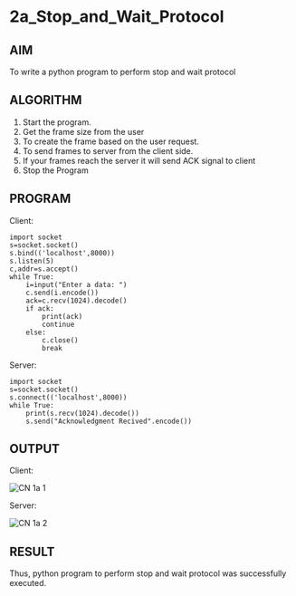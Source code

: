 # 2a_Stop_and_Wait_Protocol
## AIM 
To write a python program to perform stop and wait protocol
## ALGORITHM
1. Start the program.
2. Get the frame size from the user
3. To create the frame based on the user request.
4. To send frames to server from the client side.
5. If your frames reach the server it will send ACK signal to client
6. Stop the Program
## PROGRAM

Client:

```
import socket
s=socket.socket()
s.bind(('localhost',8000))
s.listen(5)
c,addr=s.accept()
while True:
    i=input("Enter a data: ")
    c.send(i.encode())
    ack=c.recv(1024).decode()
    if ack:
        print(ack)
        continue
    else:
        c.close()
        break
```
Server:

```
import socket
s=socket.socket()
s.connect(('localhost',8000))
while True:
    print(s.recv(1024).decode())
    s.send("Acknowledgment Recived".encode())
```
## OUTPUT

Client:

![CN 1a 1](https://github.com/user-attachments/assets/6f13f53d-a8a2-4b48-ab2f-745034f03fbc)

Server:

![CN 1a 2](https://github.com/user-attachments/assets/0a454423-a63f-46c4-865e-089b9b18a70b)

## RESULT
Thus, python program to perform stop and wait protocol was successfully executed.
